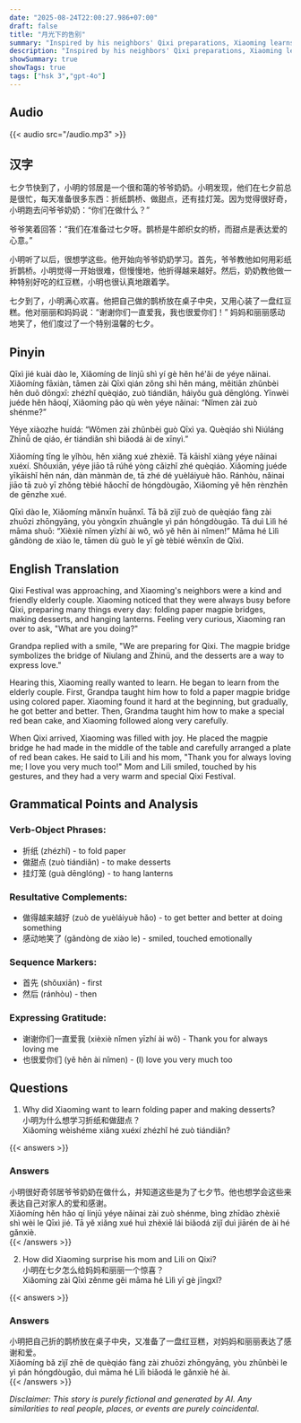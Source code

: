 ```yaml
---
date: "2025-08-24T22:00:27.986+07:00"
draft: false
title: "月光下的告别"
summary: "Inspired by his neighbors' Qixi preparations, Xiaoming learns to make magpie bridges and red bean cakes to express his love for his mom and Lili."
description: "Inspired by his neighbors' Qixi preparations, Xiaoming learns to make magpie bridges and red bean cakes to express his love for his mom and Lili."
showSummary: true
showTags: true
tags: ["hsk 3","gpt-4o"]
---
```


## Audio
{{< audio src="/audio.mp3" >}}

## 汉字

七夕节快到了，小明的邻居是一个很和蔼的爷爷奶奶。小明发现，他们在七夕前总是很忙，每天准备很多东西：折纸鹊桥、做甜点，还有挂灯笼。因为觉得很好奇，小明跑去问爷爷奶奶：“你们在做什么？”  

爷爷笑着回答：“我们在准备过七夕呀。鹊桥是牛郎织女的桥，而甜点是表达爱的心意。”  

小明听了以后，很想学这些。他开始向爷爷奶奶学习。首先，爷爷教他如何用彩纸折鹊桥。小明觉得一开始很难，但慢慢地，他折得越来越好。然后，奶奶教他做一种特别好吃的红豆糕，小明也很认真地跟着学。  

七夕到了，小明满心欢喜。他把自己做的鹊桥放在桌子中央，又用心装了一盘红豆糕。他对丽丽和妈妈说：“谢谢你们一直爱我，我也很爱你们！” 妈妈和丽丽感动地笑了，他们度过了一个特别温馨的七夕。  

## Pinyin

Qīxì jié kuài dào le, Xiǎomíng de línjū shì yí gè hěn hé'ǎi de yéye nǎinai. Xiǎomíng fāxiàn, tāmen zài Qīxì qián zǒng shì hěn máng, měitiān zhǔnbèi hěn duō dōngxī: zhézhǐ quèqiáo, zuò tiándiǎn, háiyǒu guà dēnglóng. Yīnwèi juéde hěn hǎoqí, Xiǎomíng pǎo qù wèn yéye nǎinai: “Nǐmen zài zuò shénme?”  

Yéye xiàozhe huídá: “Wǒmen zài zhǔnbèi guò Qīxì ya. Quèqiáo shì Niúláng Zhīnǚ de qiáo, ér tiándiǎn shì biǎodá ài de xīnyì.”  

Xiǎomíng tīng le yǐhòu, hěn xiǎng xué zhèxiē. Tā kāishǐ xiàng yéye nǎinai xuéxí. Shǒuxiān, yéye jiāo tā rúhé yòng cǎizhǐ zhé quèqiáo. Xiǎomíng juéde yīkāishǐ hěn nán, dàn mànmàn de, tā zhé dé yuèláiyuè hǎo. Ránhòu, nǎinai jiāo tā zuò yī zhǒng tèbié hǎochī de hóngdòugāo, Xiǎomíng yě hěn rènzhēn de gēnzhe xué.  

Qīxì dào le, Xiǎomíng mǎnxīn huānxǐ. Tā bǎ zìjǐ zuò de quèqiáo fàng zài zhuōzi zhōngyāng, yòu yòngxīn zhuāngle yì pán hóngdòugāo. Tā duì Lìlì hé māma shuō: “Xièxiè nǐmen yīzhí ài wǒ, wǒ yě hěn ài nǐmen!” Māma hé Lìlì gǎndòng de xiào le, tāmen dù guò le yī gè tèbié wēnxīn de Qīxì.  

## English Translation

Qixi Festival was approaching, and Xiaoming's neighbors were a kind and friendly elderly couple. Xiaoming noticed that they were always busy before Qixi, preparing many things every day: folding paper magpie bridges, making desserts, and hanging lanterns. Feeling very curious, Xiaoming ran over to ask, "What are you doing?"  

Grandpa replied with a smile, "We are preparing for Qixi. The magpie bridge symbolizes the bridge of Niulang and Zhinü, and the desserts are a way to express love."  

Hearing this, Xiaoming really wanted to learn. He began to learn from the elderly couple. First, Grandpa taught him how to fold a paper magpie bridge using colored paper. Xiaoming found it hard at the beginning, but gradually, he got better and better. Then, Grandma taught him how to make a special red bean cake, and Xiaoming followed along very carefully.  

When Qixi arrived, Xiaoming was filled with joy. He placed the magpie bridge he had made in the middle of the table and carefully arranged a plate of red bean cakes. He said to Lili and his mom, "Thank you for always loving me; I love you very much too!" Mom and Lili smiled, touched by his gestures, and they had a very warm and special Qixi Festival.  

## Grammatical Points and Analysis

### Verb-Object Phrases:
- 折纸 (zhézhǐ) - to fold paper  
- 做甜点 (zuò tiándiǎn) - to make desserts  
- 挂灯笼 (guà dēnglóng) - to hang lanterns  

### Resultative Complements:
- 做得越来越好 (zuò de yuèláiyuè hǎo) - to get better and better at doing something  
- 感动地笑了 (gǎndòng de xiào le) - smiled, touched emotionally  

### Sequence Markers:
- 首先 (shǒuxiān) - first  
- 然后 (ránhòu) - then  

### Expressing Gratitude:
- 谢谢你们一直爱我 (xièxiè nǐmen yīzhí ài wǒ) - Thank you for always loving me  
- 也很爱你们 (yě hěn ài nǐmen) - (I) love you very much too  

## Questions

1. Why did Xiaoming want to learn folding paper and making desserts?  
   小明为什么想学习折纸和做甜点？  
   Xiǎomíng wèishéme xiǎng xuéxí zhézhǐ hé zuò tiándiǎn?  

{{< answers >}}
### Answers  
小明很好奇邻居爷爷奶奶在做什么，并知道这些是为了七夕节。他也想学会这些来表达自己对家人的爱和感谢。  
Xiǎomíng hěn hǎo qí línjū yéye nǎinai zài zuò shénme, bìng zhīdào zhèxiē shì wèi le Qīxì jié. Tā yě xiǎng xué huì zhèxiē lái biǎodá zìjǐ duì jiārén de ài hé gǎnxiè.  
{{< /answers >}}

2. How did Xiaoming surprise his mom and Lili on Qixi?  
   小明在七夕怎么给妈妈和丽丽一个惊喜？  
   Xiǎomíng zài Qīxì zěnme gěi māma hé Lìlì yī gè jīngxǐ?  

{{< answers >}}
### Answers  
小明把自己折的鹊桥放在桌子中央，又准备了一盘红豆糕，对妈妈和丽丽表达了感谢和爱。  
Xiǎomíng bǎ zìjǐ zhē de quèqiáo fàng zài zhuōzi zhōngyāng, yòu zhǔnbèi le yì pán hóngdòugāo, duì māma hé Lìlì biǎodá le gǎnxiè hé ài.  
{{< /answers >}}

*Disclaimer: This story is purely fictional and generated by AI. Any similarities to real people, places, or events are purely coincidental.*